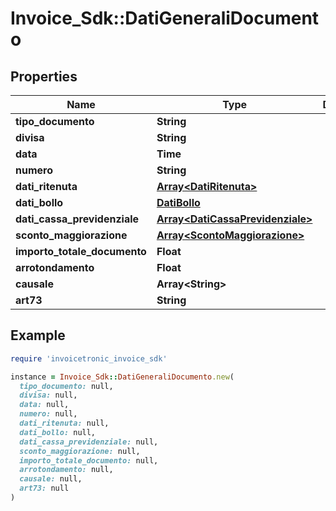 # Invoice_Sdk::DatiGeneraliDocumento

## Properties

| Name | Type | Description | Notes |
| ---- | ---- | ----------- | ----- |
| **tipo_documento** | **String** |  | [optional] |
| **divisa** | **String** |  | [optional] |
| **data** | **Time** |  | [optional] |
| **numero** | **String** |  | [optional] |
| **dati_ritenuta** | [**Array&lt;DatiRitenuta&gt;**](DatiRitenuta.md) |  | [optional] |
| **dati_bollo** | [**DatiBollo**](DatiBollo.md) |  | [optional] |
| **dati_cassa_previdenziale** | [**Array&lt;DatiCassaPrevidenziale&gt;**](DatiCassaPrevidenziale.md) |  | [optional] |
| **sconto_maggiorazione** | [**Array&lt;ScontoMaggiorazione&gt;**](ScontoMaggiorazione.md) |  | [optional] |
| **importo_totale_documento** | **Float** |  | [optional] |
| **arrotondamento** | **Float** |  | [optional] |
| **causale** | **Array&lt;String&gt;** |  | [optional] |
| **art73** | **String** |  | [optional] |

## Example

```ruby
require 'invoicetronic_invoice_sdk'

instance = Invoice_Sdk::DatiGeneraliDocumento.new(
  tipo_documento: null,
  divisa: null,
  data: null,
  numero: null,
  dati_ritenuta: null,
  dati_bollo: null,
  dati_cassa_previdenziale: null,
  sconto_maggiorazione: null,
  importo_totale_documento: null,
  arrotondamento: null,
  causale: null,
  art73: null
)
```

